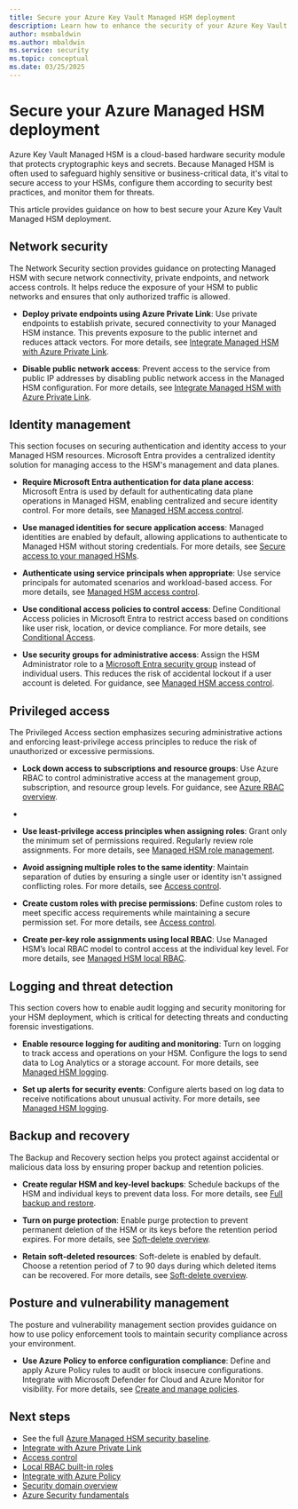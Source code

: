```yaml
---
title: Secure your Azure Key Vault Managed HSM deployment
description: Learn how to enhance the security of your Azure Key Vault Managed HSM deployment using best practices in identity, network, data protection, and access control.
author: msmbaldwin
ms.author: mbaldwin
ms.service: security
ms.topic: conceptual
ms.date: 03/25/2025
---
```


# Secure your Azure Managed HSM deployment

Azure Key Vault Managed HSM is a cloud-based hardware security module that protects cryptographic keys and secrets. Because Managed HSM is often used to safeguard highly sensitive or business-critical data, it's vital to secure access to your HSMs, configure them according to security best practices, and monitor them for threats.

This article provides guidance on how to best secure your Azure Key Vault Managed HSM deployment.

## Network security

The Network Security section provides guidance on protecting Managed HSM with secure network connectivity, private endpoints, and network access controls. It helps reduce the exposure of your HSM to public networks and ensures that only authorized traffic is allowed.

- **Deploy private endpoints using Azure Private Link**: Use private endpoints to establish private, secured connectivity to your Managed HSM instance. This prevents exposure to the public internet and reduces attack vectors. For more details, see [Integrate Managed HSM with Azure Private Link](/azure/key-vault/managed-hsm/private-link).

- **Disable public network access**: Prevent access to the service from public IP addresses by disabling public network access in the Managed HSM configuration. For more details, see [Integrate Managed HSM with Azure Private Link](/azure/key-vault/managed-hsm/private-link).

## Identity management

This section focuses on securing authentication and identity access to your Managed HSM resources. Microsoft Entra provides a centralized identity solution for managing access to the HSM's management and data planes.

- **Require Microsoft Entra authentication for data plane access**: Microsoft Entra is used by default for authenticating data plane operations in Managed HSM, enabling centralized and secure identity control. For more details, see [Managed HSM access control](/azure/key-vault/managed-hsm/access-control).

- **Use managed identities for secure application access**: Managed identities are enabled by default, allowing applications to authenticate to Managed HSM without storing credentials. For more details, see [Secure access to your managed HSMs](/azure/key-vault/managed-hsm/secure-your-managed-hsm).

- **Authenticate using service principals when appropriate**: Use service principals for automated scenarios and workload-based access. For more details, see [Managed HSM access control](/azure/key-vault/managed-hsm/access-control).

- **Use conditional access policies to control access**: Define Conditional Access policies in Microsoft Entra to restrict access based on conditions like user risk, location, or device compliance. For more details, see [Conditional Access](/entra/identity/conditional-access/overview).

- **Use security groups for administrative access**: Assign the HSM Administrator role to a [Microsoft Entra security group](/entra/fundamentals/concept-learn-about-groups) instead of individual users. This reduces the risk of accidental lockout if a user account is deleted. For guidance, see [Managed HSM access control](/azure/key-vault/managed-hsm/access-control).

## Privileged access

The Privileged Access section emphasizes securing administrative actions and enforcing least-privilege access principles to reduce the risk of unauthorized or excessive permissions.

- **Lock down access to subscriptions and resource groups**: Use Azure RBAC to control administrative access at the management group, subscription, and resource group levels. For guidance, see [Azure RBAC overview](/azure/role-based-access-control/overview).
- 
- **Use least-privilege access principles when assigning roles**: Grant only the minimum set of permissions required. Regularly review role assignments. For more details, see [Managed HSM role management](/azure/key-vault/managed-hsm/role-management).

- **Avoid assigning multiple roles to the same identity**: Maintain separation of duties by ensuring a single user or identity isn't assigned conflicting roles. For more details, see [Access control](/azure/key-vault/managed-hsm/access-control).

- **Create custom roles with precise permissions**: Define custom roles to meet specific access requirements while maintaining a secure permission set. For more details, see [Access control](/azure/key-vault/managed-hsm/access-control).

- **Create per-key role assignments using local RBAC**: Use Managed HSM’s local RBAC model to control access at the individual key level. For more details, see [Managed HSM local RBAC](/azure/key-vault/managed-hsm/access-control#data-plane-and-managed-hsm-local-rbac).

## Logging and threat detection

This section covers how to enable audit logging and security monitoring for your HSM deployment, which is critical for detecting threats and conducting forensic investigations.

- **Enable resource logging for auditing and monitoring**: Turn on logging to track access and operations on your HSM. Configure the logs to send data to Log Analytics or a storage account. For more details, see [Managed HSM logging](/azure/key-vault/managed-hsm/logging).

- **Set up alerts for security events**: Configure alerts based on log data to receive notifications about unusual activity. For more details, see [Managed HSM logging](/azure/key-vault/managed-hsm/logging).

## Backup and recovery

The Backup and Recovery section helps you protect against accidental or malicious data loss by ensuring proper backup and retention policies.

- **Create regular HSM and key-level backups**: Schedule backups of the HSM and individual keys to prevent data loss. For more details, see [Full backup and restore](/azure/key-vault/managed-hsm/backup-restore).

- **Turn on purge protection**: Enable purge protection to prevent permanent deletion of the HSM or its keys before the retention period expires. For more details, see [Soft-delete overview](/azure/key-vault/managed-hsm/soft-delete-overview).

- **Retain soft-deleted resources**: Soft-delete is enabled by default. Choose a retention period of 7 to 90 days during which deleted items can be recovered. For more details, see [Soft-delete overview](/azure/key-vault/managed-hsm/soft-delete-overview).

## Posture and vulnerability management

The posture and vulnerability management section provides guidance on how to use policy enforcement tools to maintain security compliance across your environment.

- **Use Azure Policy to enforce configuration compliance**: Define and apply Azure Policy rules to audit or block insecure configurations. Integrate with Microsoft Defender for Cloud and Azure Monitor for visibility. For more details, see [Create and manage policies](/azure/governance/policy/tutorials/create-and-manage).

## Next steps

- See the full [Azure Managed HSM security baseline](/security/benchmark/azure/baselines/key-vault-managed-hsm-security-baseline).
- [Integrate with Azure Private Link](private-link.md)
- [Access control](access-control.md)
- [Local RBAC built-in roles](built-in-roles.md)
- [Integrate with Azure Policy](azure-policy.md)
- [Security domain overview](security-domain.md)
- [Azure Security fundamentals](/azure/security/fundamentals)
